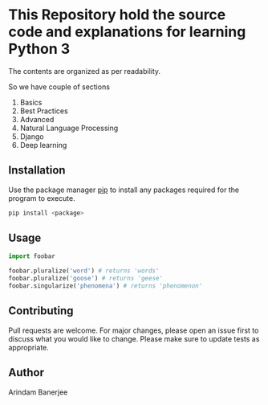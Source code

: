 # This Repository hold the source code and explanations  for learning Python 3
The contents are organized as per readability.

So we have couple of  sections 
1. Basics
2. Best Practices
4. Advanced
5. Natural Language Processing
6. Django
7. Deep learning

## Installation

Use the package manager [pip](https://pip.pypa.io/en/stable/) to install any packages required for the 
program to execute.

```bash
pip install <package>
```

## Usage

```python
import foobar

foobar.pluralize('word') # returns 'words'
foobar.pluralize('goose') # returns 'geese'
foobar.singularize('phenomena') # returns 'phenomenon'
```

## Contributing
Pull requests are welcome. For major changes, please open an issue first to discuss what you would like to change.
Please make sure to update tests as appropriate.

## Author 
Arindam Banerjee
